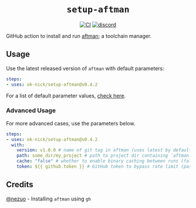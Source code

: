 <div align="center">
  <h1><code>setup-aftman</code></h1>
  <p>
    <a href="https://github.com/ok-nick/setup-aftman/actions?query=workflow%3ACI"><img src="https://github.com/ok-nick/setup-aftman/workflows/CI/badge.svg" alt="CI" /></a>
    <a href="https://discord.gg/w9Bc6xH7uC"><img src="https://img.shields.io/discord/834969350061424660?label=discord" alt="discord" /></a>
  </p>
</div>

GitHub action to install and run [aftman](https://github.com/LPGhatguy/aftman); a toolchain manager.

## Usage
Use the latest released version of `aftman` with default parameters:
```yaml
steps:
- uses: ok-nick/setup-aftman@v0.4.2
```
For a list of default parameter values, [check here](https://github.com/ok-nick/setup-aftman/blob/main/action.yml#L5-L20).

### Advanced Usage
For more advanced cases, use the parameters below.
```yaml
steps:
- uses: ok-nick/setup-aftman@v0.4.2
  with:
    version: v1.0.0 # name of git tag in aftman (uses latest by default)
    path: some_dir/my_project # path to project dir containing `aftman.toml` (uses current dir by default)
    cache: "false" # whether to enable binary caching between runs (false by default)
    token: ${{ github.token }} # GitHub token to bypass rate limit (passed by default)
```

## Credits
[@nezuo](https://github.com/nezuo) - Installing `aftman` using `gh`
